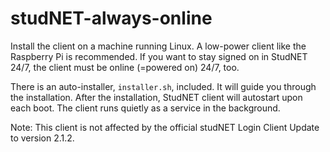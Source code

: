 # studNET-always-online
Install the client on a machine running Linux. A low-power client like the Raspberry Pi is recommended.
If you want to stay signed on in StudNET 24/7, the client must be online (=powered on) 24/7, too.

There is an auto-installer, `installer.sh`, included.
It will guide you through the installation.
After the installation, StudNET client will autostart upon each boot. The client runs quietly as a service in the background.

Note: This client is not affected by the official studNET Login Client Update to version 2.1.2.
